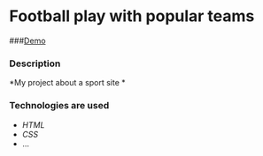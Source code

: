 # Football play with popular teams

###[Demo](https://Dmy00759.github.io/sports-app-landing/src/index.html)

### Description

*My project about a sport site *

### Technologies are used

- *HTML*
- *CSS*
- ...


